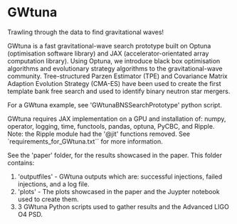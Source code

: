 # GWtuna
Trawling through the data to find gravitational waves!

GWtuna is a fast gravitational-wave search prototype built on Optuna (optimisation software library) and JAX (accelerator-orientated array computation library). Using Optuna, we introduce black box optimisation algorithms and evolutionary strategy algorithms to the gravitational-wave community. Tree-structured Parzen Estimator (TPE) and Covariance Matrix Adaption Evolution Strategy (CMA-ES) have been used to create the first template bank free search and used to identify binary neutron star mergers. 

For a GWtuna example, see 'GWtunaBNSSearchPrototype' python script. 

GWtuna requires JAX implementation on a GPU and installation of: numpy, operator, logging, time, functools, pandas, optuna, PyCBC, and Ripple. Note: the Ripple module had the '@jit' functions removed. See `requirements_for_GWtuna.txt`` for more information. 

See the 'paper' folder, for the results showcased in the paper. This folder contains: 
1) 'outputfiles' - GWtuna outputs which are: successful injections, failed injections, and a log file. 
2) 'plots' - The plots showcased in the paper and the Juypter notebook used to create them. 
3) 3 GWtuna Python scripts used to gather results and the Advanced LIGO O4 PSD. 

